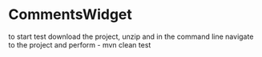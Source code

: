 # CommentsWidget
to start test download the project, unzip and in the command line navigate to the project and perform - mvn clean test
